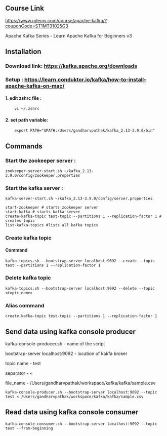 ## Course Link
https://www.udemy.com/course/apache-kafka/?couponCode=ST1MT31025G3

Apache Kafka Series - Learn Apache Kafka for Beginners v3


## Installation 

### Download link: https://kafka.apache.org/downloads


### Setup : https://learn.conduktor.io/kafka/how-to-install-apache-kafka-on-mac/

#### 1. edit zshrc file :  
        vi ~/.zshrc 
#### 2. set path variable: 
        export PATH="$PATH:/Users/gandharvpathak/kafka_2.13-3.9.0/bin"

## Commands

### Start the zookeeper server :
```
zookeeper-server-start.sh ~/kafka_2.13-3.9.0/config/zookeeper.properties
```
### Start the kafka server :
```
kafka-server-start.sh ~/kafka_2.13-3.9.0/config/server.properties
```

```
start-zookeeper # starts zookeeper server
start-kafka # starts kafka server
create-kafka-topic test-topic --partitions 1 --replication-factor 1 # creates topic
list-kafka-topics #lists all kafka topics
```

### Create kafka topic

#### Command 

```
kafka-topics.sh --bootstrap-server localhost:9092 --create --topic test --partitions 1 --replication-factor 1
```

### Delete kafka topic
```
kafka-topics.sh --bootstrap-server localhost:9092 --delete --topic <topic_name>
```

### Alias command
``` 
create-kafka-topic test-topic --partitions 1 --replication-factor 1 
``` 

## Send data using kafka console producer

 kafka-console-producer.sh - name of the script

 bootstrap-server localhost:9092 - location of kakfa broker

 topic name  - test 

 separator - < 

 file_name - /Users/gandharvpathak/workspace/kafka/kafka/sample.csv 

```
kafka-console-producer.sh --bootstrap-server localhost:9092 --topic test < /Users/gandharvpathak/workspace/kafka/kafka/sample.csv 
```

## Read data using kafka console consumer
```
kafka-console-consumer.sh --bootstrap-server localhost:9092 --topic test --from-beginning
```